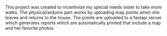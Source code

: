 This project was created to incentivize my special needs sister to take more walks. The physical/arduino part works by uploading map points when she leaves and returns to the house. The points are uploaded to a fastapi server which generates reports which are automatically printed that include a map and her favorite photos.